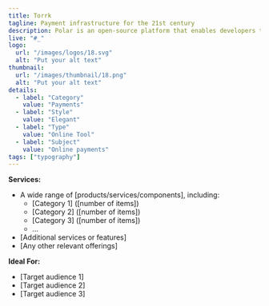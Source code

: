 ```yaml
---
title: Torrk
tagline: Payment infrastructure for the 21st century
description: Polar is an open-source platform that enables developers to monetize their digital products and services efficiently.  
live: "#_"
logo:
  url: "/images/logos/18.svg"
  alt: "Put your alt text"
thumbnail:
  url: "/images/thumbnail/18.png"
  alt: "Put your alt text"
details:
  - label: "Category"
    value: "Payments"
  - label: "Style"
    value: "Elegant"
  - label: "Type"
    value: "Online Tool"
  - label: "Subject"
    value: "Online payments"
tags: ["typography"]
---
```



    

**Services:**
- A wide range of [products/services/components], including:
  - [Category 1] ([number of items])
  - [Category 2] ([number of items])
  - [Category 3] ([number of items])
  - ...
- [Additional services or features]
- [Any other relevant offerings]

**Ideal For:**
- [Target audience 1]
- [Target audience 2]
- [Target audience 3]